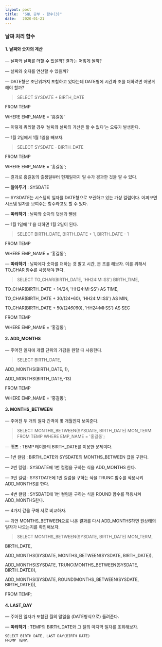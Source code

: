 ```yaml
---
layout: post
title:  "SQL 공부 - 함수(3)"
date:   2020-01-21
---
```

### 날짜 처리 함수

#### 1. 날짜와 숫자의 계산

— 날짜와 날짜를 더할 수 있을까? 결과는 어떻게 될까?

— 날짜와 숫자를 연산할 수 있을까?

— DATE형은 초단위까지 포함하고 있다는데 DATE형에 시간과 초를 더하려면 어떻게 해야 할까?

>SELECT SYSDATE + BIRTH_DATE

FROM TEMP

WHERE EMP_NAME = '홍길동'

— 이렇게 쿼리할 경우 '날짜와 날짜의 가산은 할 수 없다'는 오류가 발생한다.

— 1월 2일에서 1월 1일을 빼보자.

>SELECT SYSDATE - BIRTH_DATE

FROM TEMP

WHERE EMP_NAME = '홍길동';

— 결과로 홍길동의 출생일부터 현재일까지 일 수가 경과한 것을 알 수 있다.

— **알아두기** : SYSDATE

— SYSDATE는 시스템의 일자를 DATE형으로 보관하고 있는 가상 컬럼이다. 어찌보면 시스템 일자를 보여주는 함수라고도 할 수 있다.

— **따라하기** : 날짜와 숫자의 덧셈과 뺄셈

— 1월 1일에 '1'을 더하면 1월 2일이 된다.

>SELECT BIRTH_DATE, BIRTH_DATE + 1, BIRTH_DATE - 1

FROM TEMP

WHERE EMP_NAME = '홍길동';

— **따라하기** : 날짜에다 숫자를 더하는 것 말고 시간, 분 초를 해보자. 이를 위해서 TO_CHAR 함수를 사용해야 한다.

>SELECT TO_CHAR(BIRTH_DATE, 'HH24:MI:SS') BIRTH_TIME,

TO_CHAR(BIRTH_DATE + 14/24, 'HH24:MI:SS') AS TIME,

TO_CHAR(BIRTH_DATE + 30/(24*60), 'HH24:MI:SS') AS MIN,

TO_CHAR(BIRTH_DATE + 50/(24*60*60), 'HH24:MI:SS') AS SEC

FROM TEMP

WHERE EMP_NAME = '홍길동';

#### 2. ADD_MONTHS

— 주어진 일자에 개월 단위의 가감을 원할 때 사용한다.

>SELECT BIRTH_DATE,

ADD_MONTHS(BIRTH_DATE, 1),

ADD_MONTHS(BIRTH_DATE,-13)

FROM TEMP

WHERE EMP_NAME = '홍길동';

#### 3. MONTHS_BETWEEN

— 주어진 두 개의 일자 간격이 몇 개월인지 보여준다.

>SELECT MONTHS_BETWEEN(SYSDATE, BIRTH_DATE) MON_TERM
FROM TEMP
WHERE EMP_NAME = '홍길동';

— **퀴즈** : TEMP 테이블의 BIRTH_DATE를 이용한 문제이다.

— 1번 컬럼 : BIRTH_DATE와 SYSDATE의 MONTHS_BETWEEN 값을 구한다.

— 2번 컬럼 : SYSDATE에 1번 컬럼을 구하는 식을 ADD_MONTHS 한다.

— 3번 컬럼 : SYSTDATE에 1번 컬럼을 구하는 식을 TRUNC 함수를 적용시켜 ADD_MONTHS를 한다.

— 4번 컬럼 : SYSDATE에 1번 컬럼을 구하는 식을 ROUND 함수를 적용시켜 ADD_MONTHS한다.

— 4가지 값을 구해 서로 비교하자.

— 과연 MONTHS_BETWEEN으로 나온 결과를 다시 ADD_MONTHS하면 원상태의 일자가 나오는지를 확인해보자.

>SELECT MONTHS_BETWEEN(SYSDATE, BIRTH_DATE) MON_TERM,

BIRTH_DATE,

ADD_MONTHS(SYSDATE, MONTHS_BETWEEN(SYSDATE, BIRTH_DATE)),

ADD_MONTHS(SYSDATE, TRUNC(MONTHS_BETWEEN(SYSDATE, BIRTH_DATE))),

ADD_MONTHS(SYSDATE, ROUND(MONTHS_BETWEEN(SYSDATE, BIRTH_DATE))),

FROM TEMP;

#### 4. LAST_DAY

— 주어진 일자가 포함된 월의 말일을 (DATE형식으로) 돌려준다.

— **따라하기** : TEMP의 BIRTH_DATE와 그 달의 마지막 일자를 조회해보자.

```
SELECT BIRTH_DATE, LAST_DAY(BIRTH_DATE)
FROMP TEMP;